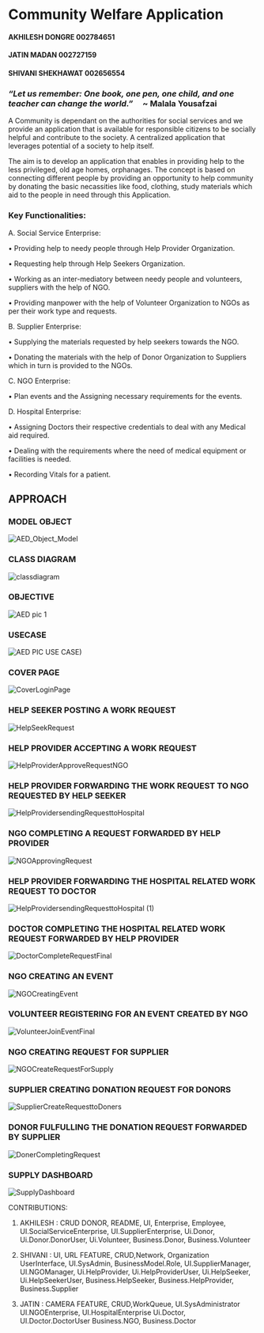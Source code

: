
# Community Welfare Application

#### AKHILESH DONGRE  002784651
#### JATIN MADAN          002727159
#### SHIVANI SHEKHAWAT  002656554 

### *“Let us remember: One book, one pen, one child, and one teacher can change the world.”* &nbsp; &nbsp; ~ Malala Yousafzai



A Community is dependant on the authorities for social services and we provide an 
application that is available for responsible citizens to be socially helpful and contribute to the society.
A centralized application that leverages potential of a society to help itself.

The aim is to develop an application that enables in providing 
help to the less privileged, old age homes, orphanages. 
The
concept is based on connecting different people by providing 
an opportunity to help community by donating the basic necassities like food, clothing,
study materials which aid to the people in need through this Application.

### Key Functionalities:
A.	Social Service Enterprise: 

•	Providing help to needy people through Help Provider Organization. 

•	Requesting help through Help Seekers Organization. 

•	Working as an inter-mediatory between needy people and volunteers, suppliers with the help of NGO.

•	Providing manpower with the help of Volunteer Organization to NGOs as per their work type and requests.

B.	Supplier Enterprise: 

•	Supplying the materials requested by help seekers towards the NGO.

•	Donating the materials with the help of Donor Organization to Suppliers which in turn is provided to the NGOs.

C. NGO Enterprise:

•	Plan events and the Assigning necessary requirements for the events.



D. Hospital Enterprise:

•	Assigning Doctors their respective credentials to deal with any Medical aid required.

•	Dealing with the requirements where the need of medical 
equipment or facilities is needed.

•	Recording Vitals for a patient.




## APPROACH




### MODEL OBJECT 
![AED_Object_Model](https://user-images.githubusercontent.com/114017380/206821254-02d4a7f4-e64d-46a8-b775-cc6973352a47.jpg)
### CLASS DIAGRAM

![classdiagram](https://user-images.githubusercontent.com/114017380/206961194-e6ba4974-b681-402a-bef5-e6242dcb5f24.png)

### OBJECTIVE

![AED pic 1](https://user-images.githubusercontent.com/114017380/206821196-df57862e-521d-4adc-b71f-7df8e7623edf.jpeg)

### USECASE

![AED PIC USE CASE)](https://user-images.githubusercontent.com/114017380/206890831-53ebde4f-6a13-4a4e-bf1d-b84472896279.jpeg)

### COVER PAGE

![CoverLoginPage](https://user-images.githubusercontent.com/114017380/206959833-00134b61-0053-4648-957a-41e252fb9504.png)

### HELP SEEKER POSTING A WORK REQUEST

![HelpSeekRequest](https://user-images.githubusercontent.com/114017380/206959975-66cc48c5-784d-47d0-b7c0-b78672c0360f.png)

### HELP PROVIDER ACCEPTING A WORK REQUEST

![HelpProviderApproveRequestNGO](https://user-images.githubusercontent.com/114017380/206959854-b2161819-596d-4ef4-9404-844a5d78a3f2.png)
  
### HELP PROVIDER FORWARDING THE WORK REQUEST TO NGO REQUESTED BY HELP SEEKER

![HelpProvidersendingRequesttoHospital](https://user-images.githubusercontent.com/114017380/206959876-380fac86-a2eb-41df-a638-6074792d73e2.png)

### NGO COMPLETING A REQUEST FORWARDED BY HELP PROVIDER

![NGOApprovingRequest](https://user-images.githubusercontent.com/114017380/206960123-f12803d2-90de-4e71-9e1f-003ceeeb2e6b.png)

### HELP PROVIDER FORWARDING THE HOSPITAL RELATED WORK REQUEST TO DOCTOR
![HelpProvidersendingRequesttoHospital (1)](https://user-images.githubusercontent.com/114017380/206960191-775d99bc-d823-423a-bf06-503be9a5dc41.png)

### DOCTOR COMPLETING THE HOSPITAL RELATED WORK REQUEST FORWARDED BY HELP PROVIDER
![DoctorCompleteRequestFinal](https://user-images.githubusercontent.com/114017380/206960292-e54889d9-f336-4e92-aca1-c04c962a6108.png)

### NGO CREATING AN EVENT
![NGOCreatingEvent](https://user-images.githubusercontent.com/114017380/206960360-43f4186c-d3db-4246-9377-c007e082b003.png)

### VOLUNTEER REGISTERING FOR AN EVENT CREATED BY NGO
![VolunteerJoinEventFinal](https://user-images.githubusercontent.com/114017380/206960496-2b02b7bf-34f3-4f1a-8d02-3a062ddaf720.png)

### NGO CREATING REQUEST FOR SUPPLIER
![NGOCreateRequestForSupply](https://user-images.githubusercontent.com/114017380/206960533-32f82045-e8d0-4519-8d36-bb583abea147.png)

### SUPPLIER CREATING DONATION REQUEST FOR DONORS
![SupplierCreateRequesttoDoners](https://user-images.githubusercontent.com/114017380/206960578-b8a28dfc-9d0a-4ffa-925e-4b98c9776090.png)

### DONOR FULFULLING THE DONATION REQUEST FORWARDED BY SUPPLIER
![DonerCompletingRequest](https://user-images.githubusercontent.com/114017380/206960713-d77cb51b-8de6-419e-b962-0dc2ad7aa4e6.png)

### SUPPLY DASHBOARD
![SupplyDashboard](https://user-images.githubusercontent.com/114017380/206960937-6a2188c8-2ef7-4b7b-9a58-ad58f1f2a910.png)





CONTRIBUTIONS:
1) AKHILESH : 
CRUD DONOR, README, UI,
Enterprise, Employee,
UI.SocialServiceEnterprise, UI.SupplierEnterprise,
Ui.Donor, Ui.Donor.DonorUser,
Ui.Volunteer,
Business.Donor, Business.Volunteer

2) SHIVANI : 
UI, URL FEATURE, CRUD,Network, Organization
UserInterface, UI.SysAdmin,
BusinessModel.Role,
UI.SupplierManager, UI.NGOManager,
Ui.HelpProvider, Ui.HelpProviderUser,
Ui.HelpSeeker, Ui.HelpSeekerUser,
Business.HelpSeeker, Business.HelpProvider,
Business.Supplier

3) JATIN : 
CAMERA FEATURE, CRUD,WorkQueue, UI.SysAdministrator
UI.NGOEnterprise, UI.HospitalEnterprise
Ui.Doctor, UI.Doctor.DoctorUser
Business.NGO, Business.Doctor
